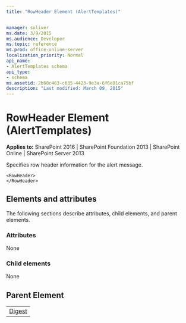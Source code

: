 ```yaml
---
title: "RowHeader Element (AlertTemplates)"


manager: soliver
ms.date: 3/9/2015
ms.audience: Developer
ms.topic: reference
ms.prod: office-online-server
localization_priority: Normal
api_name:
- AlertTemplates schema
api_type:
- schema
ms.assetid: 2b60c463-c635-4423-9e3a-6f6e81ca75bf
description: "Last modified: March 09, 2015"
---
```


# RowHeader Element (AlertTemplates)

 
  
 **Applies to:** SharePoint 2016 | SharePoint Foundation 2013 | SharePoint Online | SharePoint Server 2013
  
Specifies row header information for the alert message.
  
```
<RowHeader>
</RowHeader>
```

## Elements and attributes

The following sections describe attributes, child elements, and parent elements.

### Attributes

None
  
### Child elements

None
  
## Parent Element

||
|:-----|
|[Digest](digest-element-alerttemplates.md)|
   

